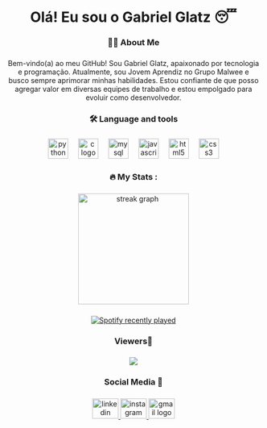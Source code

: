 <h1 align="center">Olá! Eu sou o Gabriel Glatz 😴</h1>

###

<h3 align="center">👩‍💻  About Me</h3>

###

<p align="center">Bem-vindo(a) ao meu GitHub! Sou Gabriel Glatz, apaixonado por tecnologia e programação. Atualmente, sou Jovem Aprendiz no Grupo Malwee e busco sempre aprimorar minhas habilidades. Estou confiante de que posso agregar valor em diversas equipes de trabalho e estou empolgado para evoluir como desenvolvedor.</p>

###

<h3 align="center">🛠 Language and tools</h3>

###

<div align="center">
  <img src="https://cdn.jsdelivr.net/gh/devicons/devicon/icons/python/python-original.svg" height="40" alt="python logo"  />
  <img width="12" />
  <img src="https://cdn.jsdelivr.net/gh/devicons/devicon/icons/c/c-original.svg" height="40" alt="c logo"  />
  <img width="12" />
  <img src="https://cdn.jsdelivr.net/gh/devicons/devicon/icons/mysql/mysql-original.svg" height="40" alt="mysql logo"  />
  <img width="12" />
  <img src="https://cdn.jsdelivr.net/gh/devicons/devicon/icons/javascript/javascript-original.svg" height="40" alt="javascript logo"  />
  <img width="12" />
  <img src="https://cdn.jsdelivr.net/gh/devicons/devicon/icons/html5/html5-original.svg" height="40" alt="html5 logo"  />
  <img width="12" />
  <img src="https://cdn.jsdelivr.net/gh/devicons/devicon/icons/css3/css3-original.svg" height="40" alt="css3 logo"  />
</div>

###

<h3 align="center">🔥   My Stats :</h3>

###

<div align="center">
  <img src="https://streak-stats.demolab.com?user=glatztp&locale=en&mode=daily&theme=dark&hide_border=false&border_radius=5&order=3" height="220" alt="streak graph"  />
</div>

###

<div align="center">
  <a href="https://open.spotify.com/user/Glatz x bru">
    <img src="https://spotify-recently-played-readme.vercel.app/api?user=Glatz%20x%20bru&count=2&unique=false" alt="Spotify recently played"  />
  </a>
</div>

###

<h3 align="center">Viewers👀</h3>

###

<div align="center">
  <img src="https://profile-counter.glitch.me/glatztp/count.svg?"  />
</div>

###

<h3 align="center">Social Media 📱</h3>

###

<div align="center">
  <a href="https://www.linkedin.com/in/gabriel-glatz/" target="_blank">
    <img src="https://raw.githubusercontent.com/maurodesouza/profile-readme-generator/master/src/assets/icons/social/linkedin/default.svg" width="52" height="40" alt="linkedin logo"  />
  </a>
  <a href="https://www.instagram.com/glatz.tp/" target="_blank">
    <img src="https://raw.githubusercontent.com/maurodesouza/profile-readme-generator/master/src/assets/icons/social/instagram/default.svg" width="52" height="40" alt="instagram logo"  />
  </a>
  <a href="gabrielfellipeglatz@gmail.com" target="_blank">
    <img src="https://raw.githubusercontent.com/maurodesouza/profile-readme-generator/master/src/assets/icons/social/gmail/default.svg" width="52" height="40" alt="gmail logo"  />
  </a>
</div>

###
